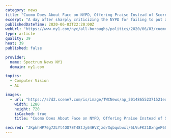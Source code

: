 ```yaml
---
category: news
title: "Cuomo Does About Face on NYPD, Offering Praise Instead of Scorn"
excerpt: "A day after sharply criticizing the NYPD for failing to put a stop to looting in Manhattan and other parts of the city, Governor Cuomo struck a very difficult tune Wednesday when describing the men and women in blue at his daily press conference."
publishedDateTime: 2020-06-03T22:20:00Z
webUrl: "https://www.ny1.com/nyc/all-boroughs/politics/2020/06/03/cuomo-reverses-himself-on-nypd"
type: article
quality: 39
heat: 39
published: false

provider:
  name: Spectrum News NY1
  domain: ny1.com

topics:
  - Computer Vision
  - AI

images:
  - url: "https://s7d2.scene7.com/is/image/TWCNews/ap_201486552371521editedjpg"
    width: 1280
    height: 720
    isCached: true
    title: "Cuomo Does About Face on NYPD, Offering Praise Instead of Scorn"

secured: "JKpkhHP76g7ZLYt4OO7ET48tJy64HVZjzd/Xqbqubwxl/6LVuFK21DxngeP6CecwudXC3ltVwrcTvfkxDi7b5J2cgBTuBHamC3wOeiWDJ4Tpzctg+hJ+iVGqN6b+7HYgOzglsCLYhLVm6BAWXmbLgolsGkOwtsJ3yTwujzvGdJffq8D2cA2KTu8YYM4hdwJShuwIPpUEpb1MmP80JD69Qe/l5ZzU2jImVjjPLRf+qx2V49OcMH0A5h8p/HINpmCZhmdzmg1+gt5b6h+OiSxuCGlO3y6kLVEww9/gHMv4ADzr0uMKgGvLJc84Vg4tv35CEKILJtFO5/TUKG52NVhauRQC15UHthYnX/h+s1iVq2KfpsSkXAdrF40VnL0ux7+05DCGf3uEwSTvKh1U7YUBO12ahLX3hxVj5g2Vsj3x/YnrddhGp8VCGFxmEPW5CjSIh5ELdqCLGy6uq0f7QXTFIBB4JGR7uUdbKi4i+MMH1Bo=;TXmtRPy4Dv5o0EJEFtly7w=="
---
```


